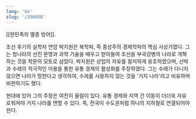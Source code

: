 ```yaml
---
lang: 'ko'
slug: '/356858'
---
```


[[한민족의 멸종 방어]].

조선 후기의 실학자 연암 박지원은 북학파, 즉 중상주의 경제학파의 핵심 사상가였다. 그는 청나라의 선진 문명과 과학 기술을 배우고 받아들여 조선을 부국강병의 나라로 개혁하는 것을 학문의 모토로 삼았다. 박지원은 상업의 자유를 철저하게 옹호하였으며, 선박과 수레의 적극적인 이용을 통한 유통 경제의 활성화를 주장하였다. 그는 수레가 다니지 않으면 나라가 망한다고 생각하여, 수레를 사용하지 않는 것을 '거지 나라'라고 비유하며 비판하기도 했다.

현대에 있어 그의 주장은 여전히 울림이 있다. 유통 경제와 지역 간 이동이 더더욱 자유로워져야 거지 나라를 면할 수 있다. 즉, 전국이 수도권처럼 하나의 지하철로 연결되어야 한다.
